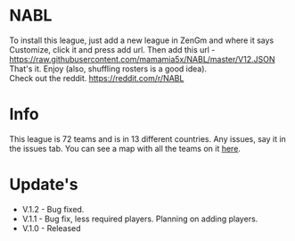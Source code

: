 # NABL
To install this league, just add a new league in ZenGm and where it says Customize, click it and press add url. Then add this url - https://raw.githubusercontent.com/mamamia5x/NABL/master/V12.JSON  
That's it. Enjoy (also, shuffling rosters is a good idea).  
Check out the reddit. https://reddit.com/r/NABL

# Info
This league is 72 teams and is in 13 different countries. Any issues, say it in the issues tab.
You can see a map with all the teams on it [here](https://drive.google.com/open?id=1ahRyz2DOTRZCVM2ZDE-fDRvoY4tZre7F&usp=sharing).  

# Update's
* V.1.2 - Bug fixed.
* V.1.1 - Bug fix, less required players. Planning on adding players.
* V.1.0 - Released
